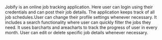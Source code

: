 Jobify is an online job tracking application. Here user can login using their credentials and can post their job details. The application keeps track of all job schedules.User can change their profile settings whenever necessary. It includes a search functionality where user can quickly filter the jobs they need. It uses barcharts and areacharts to track the progress of user in every month. User can edit or delete specific job details whenever necessary.
